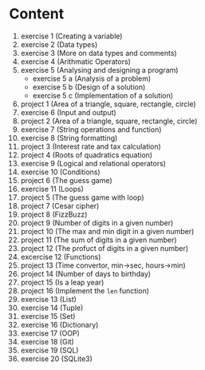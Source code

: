 # Content
1. exercise 1 (Creating a variable)
1. exercise 2 (Data types)
1. exercise 3 (More on data types and comments)
1. exercise 4 (Arithmatic Operators)
1. exercise 5 (Analysing and designing a program)
    * exercise 5 a (Analysis of a problem)
    * exercise 5 b (Design of a solution)
    * exercise 5 c (Implementation of a solution)
1. project 1 (Area of a triangle, square, rectangle, circle)
1. exercise 6 (Input and output)
1. project 2 (Area of a triangle, square, rectangle, circle)
1. exercise 7 (String operations and function)
1. exercise 8 (String formatting)
1. project 3 (Interest rate and tax calculation)
1. project 4 (Roots of quadratics equation)
1. exercise 9 (Logical and relational operators)
1. exercise 10 (Conditions)
1. project 6 (The guess game)
1. exercise 11 (Loops)
1. project 5 (The guess game with loop)
1. project 7 (Cesar cipher)
1. project 8 (FizzBuzz)
1. project 9 (Number of digits in a given number)
1. project 10 (The max and min digit in a given number)
1. project 11 (The sum of digits in a given number)
1. project 12 (The profuct of digits in a given number)
1. excercise 12 (Functions)
1. project 13 (Time convertor, min->sec, hours->min)
1. project 14 (Number of days to birthday)
1. project 15 (Is a leap year)
1. project 16 (Implement the `len` function)
1. exercise 13 (List)
1. exercise 14 (Tuple)
1. exercise 15 (Set)
1. exercise 16 (Dictionary)
1. exercise 17 (OOP)
1. exercise 18 (Git)
1. exercise 19 (SQL)
1. exercise 20 (SQLite3)

